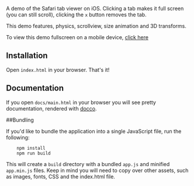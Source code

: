 A demo of the Safari tab viewer on iOS. Clicking a tab makes it full screen (you can still scroll), 
clicking the `x` button removes the tab.

This demo features, physics, scrollview, size animation and 3D transforms.

To view this demo fullscreen on a mobile device, [click here](http://samsarajs.org/demos/SafariTabs)

## Installation

Open `index.html` in your browser. That's it!

## Documentation

If you open `docs/main.html` in your browser you will see pretty documentation, rendered with [docco](https://jashkenas.github.io/docco/).

##Bundling

If you'd like to bundle the application into a single JavaScript file, run the following:
 
```
	npm install
	npm run build
```

This will create a `build` directory with a bundled `app.js` and minified `app.min.js` files. Keep in mind
you will need to copy over other assets, such as images, fonts, CSS and the index.html file.